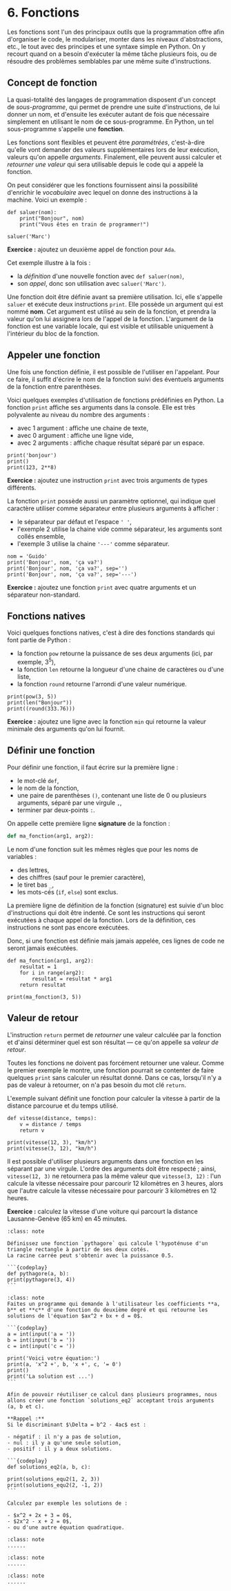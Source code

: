 # 6. Fonctions

Les fonctions sont l'un des principaux outils que la programmation offre afin d'organiser le code, le modulariser, monter dans les niveaux d'abstractions, etc., le tout avec des principes et une syntaxe simple en Python. 
On y recourt quand on a besoin d'exécuter la même tâche plusieurs fois, ou de résoudre des problèmes semblables par une même suite d'instructions.

## Concept de fonction

La quasi-totalité des langages de programmation disposent d'un concept de *sous-programme*, qui permet de prendre une suite d'instructions, de lui donner un nom, et d'ensuite les exécuter autant de fois que nécessaire simplement en utilisant le nom de ce sous-programme. En Python, un tel sous-programme s'appelle une **fonction**.

Les fonctions sont flexibles et peuvent être _paramétrées_, c'est-à-dire qu'elle vont demander des valeurs supplémentaires lors de leur exécution, valeurs qu'on appelle _arguments_. Finalement, elle peuvent aussi calculer et _retourner une valeur_ qui sera utilisable depuis le code qui a appelé la fonction.

On peut considérer que les fonctions fournissent ainsi la possibilité d'enrichir le _vocabulaire_ avec lequel on donne des instructions à la machine. Voici un exemple :

```{codeplay}
def saluer(nom):
    print("Bonjour", nom)
    print("Vous êtes en train de programmer!")

saluer('Marc')
```

**Exercice :** ajoutez un deuxième appel de fonction pour `Ada`.

Cet exemple illustre à la fois :

- la _définition_ d'une nouvelle fonction avec `def saluer(nom)`,
- son _appel_, donc son utilisation avec `saluer('Marc')`.

Une fonction doit être définie avant sa première utilisation. Ici, elle s'appelle `saluer` et exécute deux instructions `print`. Elle possède un argument qui est nommé **nom**.
Cet argument est utilisé au sein de la fonction, et prendra la valeur qu'on lui assignera lors de l'appel de la fonction.
L'argument de la fonction est une variable locale, qui est visible et utilisable uniquement à l'intérieur du bloc de la fonction.

## Appeler une fonction

Une fois une fonction définie, il est possible de l'utiliser en l'appelant. Pour ce faire, il suffit d'écrire le nom de la fonction suivi des éventuels arguments de la fonction entre parenthèses.

Voici quelques exemples d'utilisation de fonctions prédéfinies en Python.
La fonction `print` affiche ses arguments dans la console.
Elle est très polyvalente au niveau du nombre des arguments :

- avec 1 argument : affiche une chaine de texte,
- avec 0 argument : affiche une ligne vide,
- avec 2 arguments : affiche chaque résultat séparé par un espace.

```{codeplay}
print('bonjour')
print()
print(123, 2**8)
```

**Exercice :** ajoutez une instruction `print` avec trois arguments de types différents.

La fonction `print` possède aussi un paramètre optionnel, qui indique quel caractère utiliser comme séparateur entre plusieurs arguments à afficher :

- le séparateur par défaut et l'espace `' '`,
- l'exemple 2 utilise la chaine vide comme séparateur, les arguments sont collés ensemble,
- l'exemple 3 utilise la chaine `'---'` comme séparateur.

```{codeplay}
nom = 'Guido'
print('Bonjour', nom, 'ça va?')
print('Bonjour', nom, 'ça va?', sep='')
print('Bonjour', nom, 'ça va?', sep='---')
```

**Exercice :** ajoutez une fonction `print` avec quatre arguments et un séparateur non-standard.

## Fonctions natives

Voici quelques fonctions natives, c'est à dire des fonctions standards qui font partie de Python :

- la fonction `pow` retourne la puissance de ses deux arguments (ici, par exemple, $3^5$),
- la fonction `len` retourne la longueur d'une chaine de caractères ou d'une liste,
- la fonction `round` retourne l'arrondi d'une valeur numérique.

```{codeplay}
print(pow(3, 5))
print(len("Bonjour"))
print((round(333.76)))
```

**Exercice :** ajoutez une ligne avec la fonction `min` qui retourne la valeur minimale des arguments qu'on lui fournit.

## Définir une fonction

Pour définir une fonction, il faut écrire sur la première ligne :

- le mot-clé `def`,
- le nom de la fonction,
- une paire de parenthèses `()`, contenant une liste de 0 ou plusieurs arguments, séparé par une virgule `,`,
- terminer par deux-points `:`.

On appelle cette première ligne **signature** de la fonction :

```python
def ma_fonction(arg1, arg2):
```

Le nom d'une fonction suit les mêmes règles que pour les noms de variables :

- des lettres,
- des chiffres (sauf pour le premier caractère),
- le tiret bas `_`,
- les mots-cés (`if`, `else`) sont exclus.

La première ligne de définition de la fonction (signature) est suivie d'un bloc d'instructions qui doit être indenté.
Ce sont les instructions qui seront exécutées à chaque appel de la fonction.
Lors de la définition, ces instructions ne sont pas encore exécutées.

Donc, si une fonction est définie mais jamais appelée, ces lignes de code ne seront jamais exécutées.

```{codeplay}
def ma_fonction(arg1, arg2):
    resultat = 1
    for i in range(arg2):
        resultat = resultat * arg1
    return resultat

print(ma_fonction(3, 5))
```

## Valeur de retour

L'instruction `return` permet de _retourner_ une valeur calculée par la fonction et d'ainsi déterminer quel est son résultat — ce qu'on appelle sa _valeur de retour_.

Toutes les fonctions ne doivent pas forcément retourner une valeur. Comme le premier exemple le montre, une fonction pourrait se contenter de faire quelques `print` sans calculer un résultat donné. Dans ce cas, lorsqu'il n'y a pas de valeur à retourner, on n'a pas besoin du mot clé `return`.

<!--- (ensuite, même avec cette reformulation, je pense qu'il faudrait un exemple pour montrer que 'return' cause l'arrêt de l'exécution du reste du code de la fonction, qui est aussi un point sur lequel les élèves se plantent facilement) -->

L'exemple suivant définit une fonction pour calculer la vitesse à partir de la distance parcourue et du temps utilisé.

```{codeplay}
def vitesse(distance, temps):
    v = distance / temps
    return v

print(vitesse(12, 3), "km/h")
print(vitesse(3, 12), "km/h")
```

Il est possible d'utiliser plusieurs arguments dans une fonction en les séparant par une virgule. L'ordre des arguments doit être respecté ; ainsi, `vitesse(12, 3)` ne retournera pas la même valeur que `vitesse(3, 12)` : l'un calcule la vitesse nécessaire pour parcourir 12 kilomètres en 3 heures, alors que l'autre calcule la vitesse nécessaire pour parcourir 3 kilomètres en 12 heures.

**Exercice :** calculez la vitesse d'une voiture qui parcourt la distance Lausanne-Genève (65 km) en 45 minutes.



````{admonition} Exercice 1 : Pythagore
:class: note

Définissez une fonction `pythagore` qui calcule l'hypoténuse d'un triangle rectangle à partir de ses deux cotés.
La racine carrée peut s'obtenir avec la puissance 0.5.

```{codeplay}
def pythagore(a, b):
print(pythagore(3, 4))
```
```` 

````{admonition} Exercice 2 : équation quadratique
:class: note
Faites un programme qui demande à l'utilisateur les coefficients **a, b** et **c** d'une fonction du deuxième degré et qui retourne les solutions de l'équation $ax^2 + bx + d = 0$.

```{codeplay}
a = int(input('a = '))
b = int(input('b = '))
c = int(input('c = '))

print('Voici votre équation:')
print(a, 'x^2 +', b, 'x +', c, '= 0')
print()
print('La solution est ...')
```

Afin de pouvoir réutiliser ce calcul dans plusieurs programmes, nous allons créer une fonction `solutions_eq2` acceptant trois arguments (a, b et c).

**Rappel :**
Si le discriminant $\Delta = b^2 - 4ac$ est :

- négatif : il n'y a pas de solution,
- nul : il y a qu'une seule solution,
- positif : il y a deux solutions.

```{codeplay}
def solutions_eq2(a, b, c):

print(solutions_equ2(1, 2, 3))
print(solutions_equ2(2, -1, 2))
```

Calculez par exemple les solutions de :

- $x^2 + 2x + 3 = 0$,
- $2x^2 - x + 2 = 0$,
- ou d'une autre équation quadratique.

```` 

````{admonition} Exercice 3 : ???
:class: note
......
````

````{admonition} Exercice 4 : ???
:class: note
......
```` 

````{admonition} Exercice 5 : ???
:class: note
......
```` 
